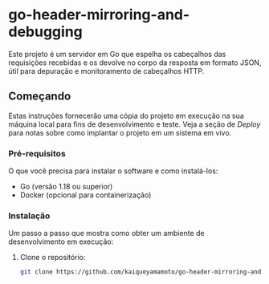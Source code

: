# go-header-mirroring-and-debugging

Este projeto é um servidor em Go que espelha os cabeçalhos das requisições recebidas e os devolve no corpo da resposta em formato JSON, útil para depuração e monitoramento de cabeçalhos HTTP.

## Começando

Estas instruções fornecerão uma cópia do projeto em execução na sua máquina local para fins de desenvolvimento e teste. Veja a seção de *Deploy* para notas sobre como implantar o projeto em um sistema em vivo.

### Pré-requisitos

O que você precisa para instalar o software e como instalá-los:

- Go (versão 1.18 ou superior)
- Docker (opcional para containerização)

### Instalação

Um passo a passo que mostra como obter um ambiente de desenvolvimento em execução:

1. Clone o repositório:
   ```bash
   git clone https://github.com/kaiqueyamamoto/go-header-mirroring-and-debugging.git
   ```
   
